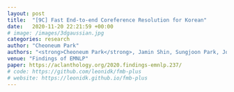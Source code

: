 ```yaml
---
layout: post
title:  "[9C] Fast End-to-end Coreference Resolution for Korean"
date:   2020-11-20 22:21:59 +00:00
# image: /images/3dgaussian.jpg
categories: research
author: "Cheoneum Park"
authors: "<strong>Cheoneum Park</strong>, Jamin Shin, Sungjoon Park, Joonho Lim, Changki Lee"
venue: "Findings of EMNLP"
paper: https://aclanthology.org/2020.findings-emnlp.237/
# code: https://github.com/leonidk/fmb-plus
# website: https://leonidk.github.io/fmb-plus
---
```

<!-- We show how shape reconstruction with 3D Gaussians can be expanded to include differentiable optical flow, colored mesh exports and more.  -->